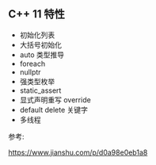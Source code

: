 ## C++ 11 特性

- 初始化列表
- 大括号初始化
- auto 类型推导
- foreach
- nullptr
- 强类型枚举
- static_assert
- 显式声明重写 override
- default delete 关键字
- 多线程

参考:

https://www.jianshu.com/p/d0a98e0eb1a8